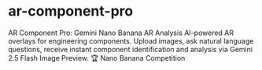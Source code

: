 # ar-component-pro
AR Component Pro: Gemini Nano Banana AR Analysis  AI-powered AR overlays for engineering components. Upload images, ask natural language questions, receive instant component identification and analysis via Gemini 2.5 Flash Image Preview.  🏆 Nano Banana Competition
